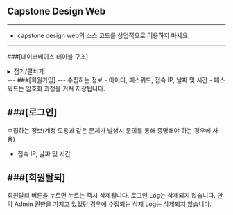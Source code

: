 ## Capstone Design Web
---
* capstone design web의 소스 코드를 상업적으로 이용하지 마세요.
---
###[데이터베이스 테이블 구조]
<details>
<summary>접기/펼치기</summary>
<div markdown="1">
  |users||user_sign_log||user_admin_log|
  |---||---||---|
  |id||idx||idx|
  |username||connected_id||connected_id|
  |password||ipaddress||category|
  |ipaddress||datetime||ipaddress|
  |role||---||datetime|
  |created_at||---||---|
</div>
</details>
---
###[회원가입]
---
수집하는 정보
- 아이디, 패스워드, 접속 IP, 날짜 및 시간
  - 패스워드는 암호화 과정을 거쳐 저장됩니다.

###[로그인]
---
수집하는 정보(계정 도용과 같은 문제가 발생시 문의를 통해 증명해야 하는 경우에 사용)
- 접속 IP, 날짜 및 시간

###[회원탈퇴]
---
회원탈퇴 버튼을 누르면 누르는 즉시 삭제됩니다.
로그인 Log는 삭제되지 않습니다.
만약 Admin 권한을 가지고 있었던 경우에 수집되는 삭제 Log는 삭제되지 않습니다.
